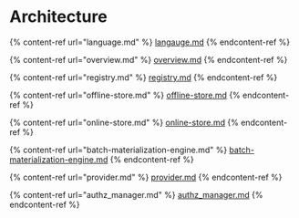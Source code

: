 # Architecture

{% content-ref url="language.md" %}
[langauge.md](language.md)
{% endcontent-ref %}

{% content-ref url="overview.md" %}
[overview.md](overview.md)
{% endcontent-ref %}

{% content-ref url="registry.md" %}
[registry.md](registry.md)
{% endcontent-ref %}

{% content-ref url="offline-store.md" %}
[offline-store.md](offline-store.md)
{% endcontent-ref %}

{% content-ref url="online-store.md" %}
[online-store.md](online-store.md)
{% endcontent-ref %}

{% content-ref url="batch-materialization-engine.md" %}
[batch-materialization-engine.md](batch-materialization-engine.md)
{% endcontent-ref %}

{% content-ref url="provider.md" %}
[provider.md](provider.md)
{% endcontent-ref %}

{% content-ref url="authz_manager.md" %}
[authz_manager.md](authz_manager.md)
{% endcontent-ref %}
